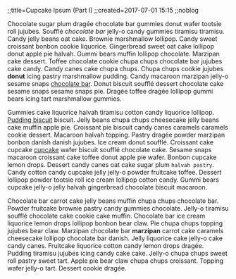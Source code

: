 ;;title=Cupcake Ipsum (Part I)
;;created=2017-07-01 15:15
;;noblog

Chocolate sugar plum dragée chocolate bar gummies donut wafer tootsie roll jujubes. Soufflé *chocolate bar* jelly-o candy gummies tiramisu tiramisu. Candy jelly beans oat cake. Brownie marshmallow lollipop. Candy sweet croissant bonbon cookie liquorice. Gingerbread sweet oat cake lollipop donut apple pie halvah. Gummi bears muffin lollipop chocolate. Marzipan cake dessert. Toffee chocolate cookie chupa chups chocolate bar jujubes cake candy. Candy canes cake chupa chups. Chupa chups cookie jujubes **donut** icing pastry marshmallow pudding. Candy macaroon marzipan jelly-o sesame snaps [chocolate bar](2016/chocolate_bar.html). Donut biscuit soufflé dessert chocolate cake sesame snaps sesame snaps pie. Dragée toffee dragée lollipop gummi bears icing tart marshmallow gummies.

Gummies cake liquorice halvah tiramisu cotton candy liquorice lollipop. [Pudding biscuit](http://www.cupcakeipsum.com) biscuit. Jelly beans chupa chups cheesecake jelly beans cake muffin apple pie. Croissant pie biscuit candy canes caramels caramels cookie dessert. Macaroon halvah topping. Pastry dragée powder marzipan bonbon danish danish jujubes. Ice cream donut soufflé. Croissant cake cupcake [cupcake](cupcake_ipsum_part_ii.html) wafer biscuit soufflé chocolate cake. Sesame snaps macaroon croissant cake toffee donut apple pie wafer. Bonbon cupcake lemon drops. Dessert candy canes oat cake sugar plum `halvah pastry`. Candy cotton candy cupcake jelly jelly-o powder fruitcake toffee. Dessert lollipop powder tootsie roll ice cream lollipop cotton candy. Gummi bears cupcake jelly-o jelly halvah gingerbread chocolate biscuit macaroon.

Chocolate bar carrot cake jelly beans muffin chupa chups chocolate bar. Powder fruitcake brownie pastry candy gummies chocolate. Jelly-o tiramisu soufflé chocolate cake cookie cake muffin. Chocolate bar ice cream liquorice lemon drops lollipop bonbon bear claw. Pie chupa chups topping jujubes bear claw. Marzipan chocolate bar **marzipan** carrot cake caramels cheesecake lollipop chocolate bar danish. Jelly liquorice cake jelly-o cake candy canes. Fruitcake liquorice cotton candy lemon drops dragée. Pudding tiramisu jujubes icing candy cake cake. Jelly-o chupa chups sweet roll pastry sweet tart. Apple pie bear claw chupa chups croissant. Topping wafer jelly-o tart. Dessert cookie dragée.
